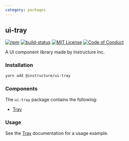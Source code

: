 ```yaml
---
category: packages
---
```


## ui-tray

[![npm][npm]][npm-url]
[![build-status][build-status]][build-status-url]
[![MIT License][license-badge]][LICENSE]
[![Code of Conduct][coc-badge]][coc]

A UI component library made by Instructure Inc.

### Installation

```sh
yarn add @instructure/ui-tray
```

### Components
The `ui-tray` package contains the following:
- [Tray](#Tray)

### Usage
See the [Tray](#Tray) documentation for a usage example.

[npm]: https://img.shields.io/npm/v/@instructure/ui-tray.svg
[npm-url]: https://npmjs.com/package/@instructure/ui-tray

[build-status]: https://travis-ci.org/instructure/instructure-ui.svg?branch=master
[build-status-url]: https://travis-ci.org/instructure/instructure-ui "Travis CI"

[license-badge]: https://img.shields.io/npm/l/instructure-ui.svg?style=flat-square
[license]: https://github.com/instructure/instructure-ui/blob/master/LICENSE

[coc-badge]: https://img.shields.io/badge/code%20of-conduct-ff69b4.svg?style=flat-square
[coc]: https://github.com/instructure/instructure-ui/blob/master/CODE_OF_CONDUCT.md
